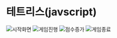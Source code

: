 # 테트리스(javscript)
![시작화면](https://user-images.githubusercontent.com/83062951/139191158-26dd2c79-45d0-4675-9169-0d3553b9c9dc.png)
![게임진행](https://user-images.githubusercontent.com/83062951/139191156-dfa9133a-5207-4ef5-8166-0e037b7b966a.png)
![점수증가](https://user-images.githubusercontent.com/83062951/139191154-0861da97-7d27-459c-9ae2-c25bed8c180c.png)
![게임종료](https://user-images.githubusercontent.com/83062951/139191151-4bed1f61-befe-4b46-b470-f786bf371bc8.png)
